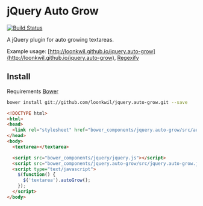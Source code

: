 # jQuery Auto Grow

[![Build Status](https://travis-ci.org/loonkwil/jquery.auto-grow.png)](https://travis-ci.org/loonkwil/jquery.auto-grow)

A jQuery plugin for auto growing textareas.

Example usage:
[http://loonkwil.github.io/jquery.auto-grow](http://loonkwil.github.io/jquery.auto-grow),
[Regexify](http://loonkwil.github.io/regexify)

## Install

Requirements [Bower](https://github.com/bower/bower)

```bash
bower install git://github.com/loonkwil/jquery.auto-grow.git --save
```

```html
<!DOCTYPE html>
<html>
<head>
  <link rel="stylesheet" href="bower_components/jquery.auto-grow/src/auto-grow.css">
</head>
<body>
  <textarea></textarea>

  <script src="bower_components/jquery/jquery.js"></script>
  <script src="bower_components/jquery.auto-grow/src/jquery.auto-grow.js"></script>
  <script type="text/javascript">
    $(function() {
      $('textarea').autoGrow();
    });
  </script>
</body>
```
